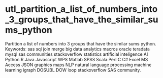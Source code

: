 # utl_partition_a_list_of_numbers_into_3_groups_that_have_the_similar_sums_python
Partition a list of numbers into 3 groups that have the similar sums python.  Keywords: sas sql join merge big data analytics macros oracle teradata mysql sas communities stackoverflow statistics artificial inteligence AI Python R Java Javascript WPS Matlab SPSS Scala Perl C C# Excel MS Access JSON graphics maps NLP natural language processing machine learning igraph DOSUBL DOW loop stackoverflow SAS community.
